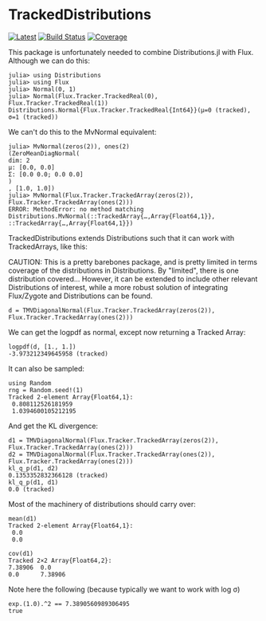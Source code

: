 # TrackedDistributions

[![Latest](https://img.shields.io/badge/docs-latest-blue.svg)](https://invenia.github.io/TrackedDistributions.jl/dev)
[![Build Status](https://github.com/invenia/TrackedDistributions.jl/badges/master/build.svg)](https://github.com/invenia/TrackedDistributions.jl/commits/master)
[![Coverage](https://github.com/invenia/TrackedDistributions.jl/badges/master/coverage.svg)](https://github.com/invenia/TrackedDistributions.jl/commits/master)



This package is unfortunately needed to combine Distributions.jl with Flux.
Although we can do this:

```
julia> using Distributions
julia> using Flux
julia> Normal(0, 1)
julia> Normal(Flux.Tracker.TrackedReal(0), Flux.Tracker.TrackedReal(1))
Distributions.Normal{Flux.Tracker.TrackedReal{Int64}}(μ=0 (tracked), σ=1 (tracked))
```

We can't do this to the MvNormal equivalent:
```
julia> MvNormal(zeros(2)), ones(2)
(ZeroMeanDiagNormal(
dim: 2
μ: [0.0, 0.0]
Σ: [0.0 0.0; 0.0 0.0]
)
, [1.0, 1.0])
julia> MvNormal(Flux.Tracker.TrackedArray(zeros(2)), Flux.Tracker.TrackedArray(ones(2)))
ERROR: MethodError: no method matching Distributions.MvNormal(::TrackedArray{…,Array{Float64,1}}, ::TrackedArray{…,Array{Float64,1}})
```
TrackedDistributions extends Distributions such that it can work with TrackedArrays, like this:

CAUTION: This is a pretty barebones package, and is pretty limited in terms coverage of the distributions in Distributions. By "limited", there is one distribution covered...
However, it can be extended to include other relevant Distributions of interest, while a more robust solution of integrating Flux/Zygote and Distributions can be found.


```
d = TMVDiagonalNormal(Flux.Tracker.TrackedArray(zeros(2)), Flux.Tracker.TrackedArray(ones(2)))
```

We can get the logpdf as normal, except now returning a Tracked Array:

```
logpdf(d, [1., 1.])
-3.973212349645958 (tracked)
```

It can also be sampled:

```
using Random
rng = Random.seed!(1)
Tracked 2-element Array{Float64,1}:
 0.808112526181959
 1.0394600105212195
```

And get the KL divergence:
```
d1 = TMVDiagonalNormal(Flux.Tracker.TrackedArray(zeros(2)), Flux.Tracker.TrackedArray(ones(2)))
d2 = TMVDiagonalNormal(Flux.Tracker.TrackedArray(ones(2)), Flux.Tracker.TrackedArray(ones(2)))
kl_q_p(d1, d2)
0.1353352832366128 (tracked)
kl_q_p(d1, d1)
0.0 (tracked)
```

Most of the machinery of distributions should carry over:

```
mean(d1)
Tracked 2-element Array{Float64,1}:
 0.0
 0.0

cov(d1)
Tracked 2×2 Array{Float64,2}:
7.38906  0.0    
0.0      7.38906

```
Note here the following (because typically we want to work with log σ)
```
exp.(1.0).^2 == 7.3890560989306495
true
```






```
